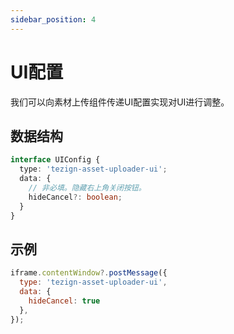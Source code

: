 ```yaml
---
sidebar_position: 4
---
```


# UI配置

我们可以向素材上传组件传递UI配置实现对UI进行调整。

## 数据结构

```typescript
interface UIConfig {
  type: 'tezign-asset-uploader-ui';
  data: {
    // 非必填。隐藏右上角关闭按钮。
    hideCancel?: boolean;
  }
}
```

## 示例
```javascript
iframe.contentWindow?.postMessage({
  type: 'tezign-asset-uploader-ui',
  data: {
    hideCancel: true
  },
});
```
